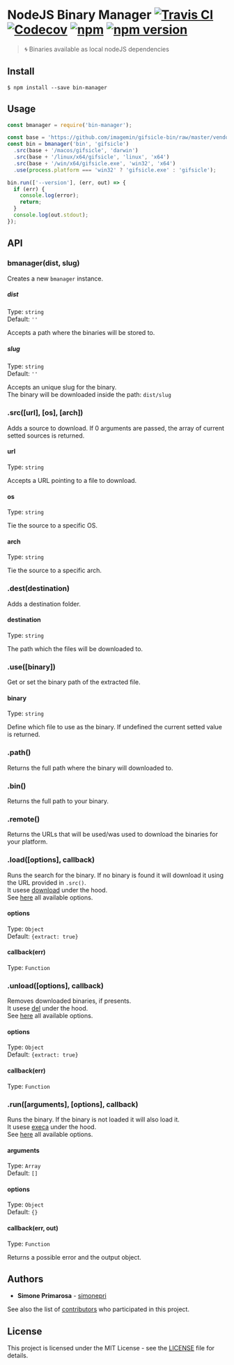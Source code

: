 # NodeJS Binary Manager [![Travis CI](https://travis-ci.org/simonepri/bin-manager.svg?branch=master)](https://travis-ci.org/simonepri/bin-manager) [![Codecov](https://img.shields.io/codecov/c/github/simonepri/bin-manager/master.svg)](https://codecov.io/gh/simonepri/bin-manager) [![npm](https://img.shields.io/npm/dm/bin-manager.svg)](https://www.npmjs.com/package/bin-manager) [![npm version](https://img.shields.io/npm/v/bin-manager.svg)](https://www.npmjs.com/package/bin-manager)
> 🌀 Binaries available as local nodeJS dependencies


## Install

```
$ npm install --save bin-manager
```


## Usage

```js
const bmanager = require('bin-manager');

const base = 'https://github.com/imagemin/gifsicle-bin/raw/master/vendor';
const bin = bmanager('bin', 'gifsicle')
  .src(base + '/macos/gifsicle', 'darwin')
  .src(base + '/linux/x64/gifsicle', 'linux', 'x64')
  .src(base + '/win/x64/gifsicle.exe', 'win32', 'x64')
  .use(process.platform === 'win32' ? 'gifsicle.exe' : 'gifsicle');

bin.run(['--version'], (err, out) => {
  if (err) {
    console.log(error);
    return;
  }
  console.log(out.stdout);
});
```

## API

### bmanager(dist, slug)

Creates a new `bmanager` instance.

##### dist

Type: `string`<br>
Default: `''`

Accepts a path where the binaries will be stored to.

##### slug

Type: `string`<br>
Default: `''`

Accepts an unique slug for the binary.<br>
The binary will be downloaded inside the path: `dist/slug`

### .src([url], [os], [arch])

Adds a source to download.
If 0 arguments are passed, the array of current setted sources is returned.

#### url

Type: `string`

Accepts a URL pointing to a file to download.

#### os

Type: `string`

Tie the source to a specific OS.

#### arch

Type: `string`

Tie the source to a specific arch.

### .dest(destination)

Adds a destination folder.

#### destination

Type: `string`

The path which the files will be downloaded to.

### .use([binary])

Get or set the binary path of the extracted file.

#### binary

Type: `string`

Define which file to use as the binary.
If undefined the current setted value is returned.

### .path()

Returns the full path where the binary will downloaded to.

### .bin()

Returns the full path to your binary.

### .remote()

Returns the URLs that will be used/was used to download the binaries for your platform.

### .load([options], callback)

Runs the search for the binary. If no binary is found it will download it
using the URL provided in `.src()`.
<br>It usese [download](https://github.com/kevva/download) under the hood.
<br>See [here](https://github.com/kevva/download#options) all available options.

#### options

Type: `Object`<br>
Default: `{extract: true}`

#### callback(err)

Type: `Function`

### .unload([options], callback)

Removes downloaded binaries, if presents.
<br>It usese [del](https://github.com/sindresorhus/del) under the hood.
<br>See [here](https://github.com/sindresorhus/del#options) all available options.

#### options

Type: `Object`<br>
Default: `{extract: true}`

#### callback(err)

Type: `Function`

### .run([arguments], [options], callback)

Runs the binary. If the binary is not loaded it will also load it.
<br>It usese [execa](https://github.com/sindresorhus/execa) under the hood.
<br>See [here](https://github.com/sindresorhus/execa#options) all available options.

#### arguments

Type: `Array`<br>
Default: `[]`

#### options

Type: `Object`<br>
Default: `{}`

#### callback(err, out)

Type: `Function`

Returns a possible error and the output object.


## Authors
* **Simone Primarosa** - [simonepri](https://github.com/simonepri)

See also the list of [contributors](https://github.com/simonepri/bin-manager/contributors) who participated in this project.

## License
This project is licensed under the MIT License - see the [LICENSE](LICENSE) file for details.

